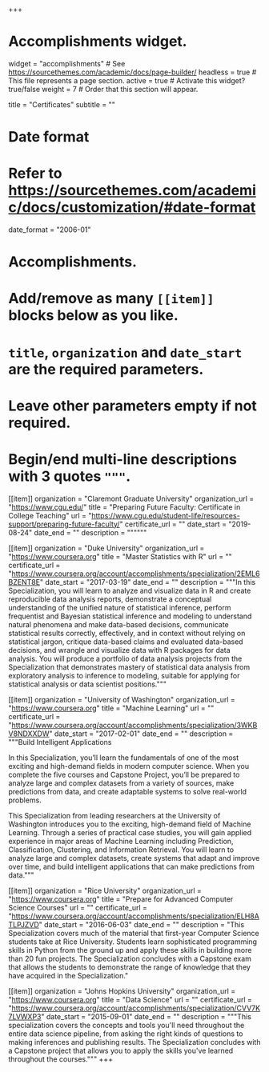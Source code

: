 +++
# Accomplishments widget.
widget = "accomplishments"  # See https://sourcethemes.com/academic/docs/page-builder/
headless = true  # This file represents a page section.
active = true  # Activate this widget? true/false
weight = 7  # Order that this section will appear.

title = "Certificates"
subtitle = ""

# Date format
#   Refer to https://sourcethemes.com/academic/docs/customization/#date-format
date_format = "2006-01"

# Accomplishments.
#   Add/remove as many `[[item]]` blocks below as you like.
#   `title`, `organization` and `date_start` are the required parameters.
#   Leave other parameters empty if not required.
#   Begin/end multi-line descriptions with 3 quotes `"""`.

[[item]]
  organization = "Claremont Graduate University"
  organization_url = "https://www.cgu.edu/"
  title = "Preparing Future Faculty: Certificate in College Teaching"
  url = "https://www.cgu.edu/student-life/resources-support/preparing-future-faculty/"
  certificate_url = ""
  date_start = "2019-08-24"
  date_end = ""
  description = """"""

[[item]]
  organization = "Duke University"
  organization_url = "https://www.coursera.org"
  title = "Master Statistics with R"
  url = ""
  certificate_url = "https://www.coursera.org/account/accomplishments/specialization/2EML6BZENT8E"
  date_start = "2017-03-19"
  date_end = ""
  description = """In this Specialization, you will learn to analyze and visualize data in R and create reproducible data analysis reports, demonstrate a conceptual understanding of the unified nature of statistical inference, perform frequentist and Bayesian statistical inference and modeling to understand natural phenomena and make data-based decisions, communicate statistical results correctly, effectively, and in context without relying on statistical jargon, critique data-based claims and evaluated data-based decisions, and wrangle and visualize data with R packages for data analysis. You will produce a portfolio of data analysis projects from the Specialization that demonstrates mastery of statistical data analysis from exploratory analysis to inference to modeling, suitable for applying for statistical analysis or data scientist positions."""

[[item]]
  organization = "University of Washington"
  organization_url = "https://www.coursera.org"
  title = "Machine Learning"
  url = ""
  certificate_url = "https://www.coursera.org/account/accomplishments/specialization/3WKBV8NDXXDW"
  date_start = "2017-02-01"
  date_end = ""
  description = """Build Intelligent Applications

  In this Specialization, you’ll learn the fundamentals of one of the most exciting and high-demand fields in modern computer science. When you complete the five courses and Capstone Project, you’ll be prepared to analyze large and complex datasets from a variety of sources, make predictions from data, and create adaptable systems to solve real-world problems.

  This Specialization from leading researchers at the University of Washington introduces you to the exciting, high-demand field of Machine Learning. Through a series of practical case studies, you will gain applied experience in major areas of Machine Learning including Prediction, Classification, Clustering, and Information Retrieval. You will learn to analyze large and complex datasets, create systems that adapt and improve over time, and build intelligent applications that can make predictions from data."""

[[item]]
  organization = "Rice University"
  organization_url = "https://www.coursera.org"
  title = "Prepare for Advanced Computer Science Courses"
  url = ""
  certificate_url = "https://www.coursera.org/account/accomplishments/specialization/ELH8ATLPJZVD"
  date_start = "2016-06-03"
  date_end = ""
  description = "This Specialization covers much of the material that first-year Computer Science students take at Rice University. Students learn sophisticated programming skills in Python from the ground up and apply these skills in building more than 20 fun projects. The Specialization concludes with a Capstone exam that allows the students to demonstrate the range of knowledge that they have acquired in the Specialization."

[[item]]
  organization = "Johns Hopkins University"
  organization_url = "https://www.coursera.org"
  title = "Data Science"
  url = ""
  certificate_url = "https://www.coursera.org/account/accomplishments/specialization/CVV7K7LVWXP3"
  date_start = "2015-09-01"
  date_end = ""
  description = """This specialization covers the concepts and tools you'll need throughout the entire data science pipeline, from asking the right kinds of questions to making inferences and publishing results. The Specialization concludes with a Capstone project that allows you to apply the skills you've learned throughout the courses."""
+++
